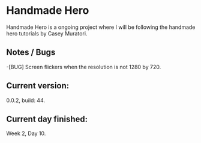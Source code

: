 # Handmade Hero
Handmade Hero is a ongoing project where I will be following the handmade hero tutorials by Casey Muratori.<br>
<h2>Notes / Bugs</h2>
-[BUG] Screen flickers when the resolution is not 1280 by 720.<br>
<h2>Current version:</h2>
0.0.2, build: 44.<br>
<h2>Current day finished:</h2>
Week 2, Day 10.